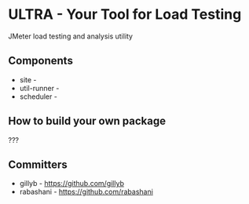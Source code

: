 ULTRA - Your Tool for Load Testing
================================

JMeter load testing and analysis utility


Components
-------------
* site - 
* util-runner - 
* scheduler -

How to build your own package
-----------------------------

???

Committers
----------
* gillyb - https://github.com/gillyb
* rabashani - https://github.com/rabashani

